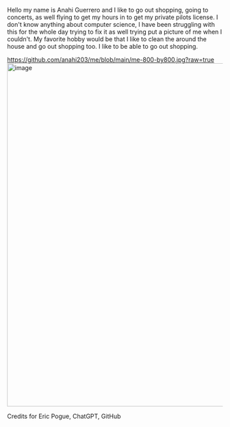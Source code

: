 Hello my name is Anahi Guerrero and I like to go out shopping, going to concerts, as well flying to get my hours in to get my private pilots license. 
I don't know anything about computer science, I have been struggling with this for the whole day trying to fix it as well trying put a picture of me when I couldn't.
My favorite hobby would be that I like to clean the around the house and go out shopping too. I like to be able to go out shopping.

https://github.com/anahi203/me/blob/main/me-800-by800.jpg?raw=true<img width="600" height="800" alt="image" src="https://github.com/user-attachments/assets/f9eed036-c22d-4742-99c5-7f0d67807625" />



Credits for Eric Pogue, ChatGPT, GitHub
